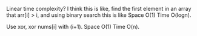 
Linear time complexity?  I think this is like, find the first element in an array that arr[i] > i, and using binary search this is like Space O(1) Time O(logn).   

Use xor, xor nums[i] with (i+1).  Space O(1)   Time O(n).      



